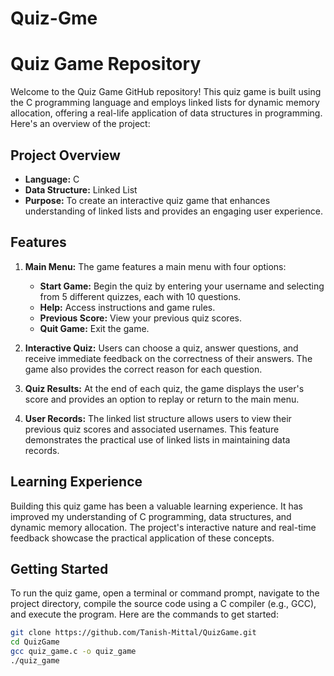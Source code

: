# Quiz-Gme
# Quiz Game Repository

Welcome to the Quiz Game GitHub repository! This quiz game is built using the C programming language and employs linked lists for dynamic memory allocation, offering a real-life application of data structures in programming. Here's an overview of the project:

## Project Overview

- **Language:** C
- **Data Structure:** Linked List
- **Purpose:** To create an interactive quiz game that enhances understanding of linked lists and provides an engaging user experience.

## Features

1. **Main Menu:** The game features a main menu with four options:
   - **Start Game:** Begin the quiz by entering your username and selecting from 5 different quizzes, each with 10 questions.
   - **Help:** Access instructions and game rules.
   - **Previous Score:** View your previous quiz scores.
   - **Quit Game:** Exit the game.

2. **Interactive Quiz:** Users can choose a quiz, answer questions, and receive immediate feedback on the correctness of their answers. The game also provides the correct reason for each question.

3. **Quiz Results:** At the end of each quiz, the game displays the user's score and provides an option to replay or return to the main menu.

4. **User Records:** The linked list structure allows users to view their previous quiz scores and associated usernames. This feature demonstrates the practical use of linked lists in maintaining data records.

## Learning Experience

Building this quiz game has been a valuable learning experience. It has improved my understanding of C programming, data structures, and dynamic memory allocation. The project's interactive nature and real-time feedback showcase the practical application of these concepts.

## Getting Started

To run the quiz game, open a terminal or command prompt, navigate to the project directory, compile the source code using a C compiler (e.g., GCC), and execute the program. Here are the commands to get started:

```bash
git clone https://github.com/Tanish-Mittal/QuizGame.git
cd QuizGame
gcc quiz_game.c -o quiz_game
./quiz_game
